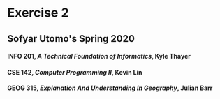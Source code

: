 # Exercise 2

## Sofyar Utomo's Spring 2020
#### **INFO 201**, _A Technical Foundation of Informatics_, Kyle Thayer
#### **CSE 142**, _Computer Programming II_, Kevin Lin
#### **GEOG 315**, _Explanation And Understanding In Geography_, Julian Barr